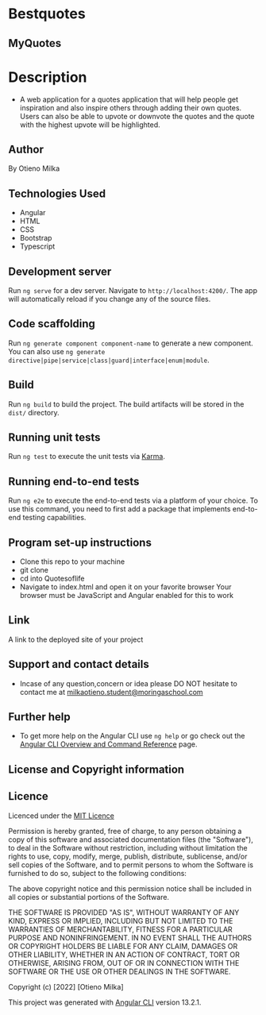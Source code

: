 # Bestquotes
## MyQuotes

# Description
* A web application for a quotes application that will help people get inspiration and also inspire others through adding their own quotes. Users can also be able to upvote or downvote the quotes and the quote with the highest upvote will be highlighted.

## Author
By Otieno Milka

## Technologies Used
* Angular
* HTML
* CSS
* Bootstrap
* Typescript
## Development server

Run `ng serve` for a dev server. Navigate to `http://localhost:4200/`. The app will automatically reload if you change any of the source files.

## Code scaffolding

Run `ng generate component component-name` to generate a new component. You can also use `ng generate directive|pipe|service|class|guard|interface|enum|module`.

## Build

Run `ng build` to build the project. The build artifacts will be stored in the `dist/` directory.

## Running unit tests

Run `ng test` to execute the unit tests via [Karma](https://karma-runner.github.io).

## Running end-to-end tests

Run `ng e2e` to execute the end-to-end tests via a platform of your choice. To use this command, you need to first add a package that implements end-to-end testing capabilities.

## Program set-up instructions
* Clone this repo to your machine
* git clone 
* cd into Quotesoflife
* Navigate to index.html and open it on your favorite browser Your browser must be JavaScript and Angular enabled for this to work

## Link

A link to the deployed site of your project

## Support and contact details
* Incase of any question,concern or idea please DO NOT hesitate to contact me at milkaotieno.student@moringaschool.com

## Further help

* To get more help on the Angular CLI use `ng help` or go check out the [Angular CLI Overview and Command Reference](https://angular.io/cli) page.

## License and Copyright information

## Licence
Licenced under the [MIT Licence ](LICENCE)

Permission is hereby granted, free of charge, to any person obtaining a copy
of this software and associated documentation files (the "Software"), to deal
in the Software without restriction, including without limitation the rights
to use, copy, modify, merge, publish, distribute, sublicense, and/or sell
copies of the Software, and to permit persons to whom the Software is
furnished to do so, subject to the following conditions:

The above copyright notice and this permission notice shall be included in all
copies or substantial portions of the Software.

THE SOFTWARE IS PROVIDED "AS IS", WITHOUT WARRANTY OF ANY KIND, EXPRESS OR
IMPLIED, INCLUDING BUT NOT LIMITED TO THE WARRANTIES OF MERCHANTABILITY,
FITNESS FOR A PARTICULAR PURPOSE AND NONINFRINGEMENT. IN NO EVENT SHALL THE
AUTHORS OR COPYRIGHT HOLDERS BE LIABLE FOR ANY CLAIM, DAMAGES OR OTHER
LIABILITY, WHETHER IN AN ACTION OF CONTRACT, TORT OR OTHERWISE, ARISING FROM,
OUT OF OR IN CONNECTION WITH THE SOFTWARE OR THE USE OR OTHER DEALINGS IN THE
SOFTWARE.

Copyright (c) [2022] [Otieno Milka]

This project was generated with [Angular CLI](https://github.com/angular/angular-cli) version 13.2.1.


